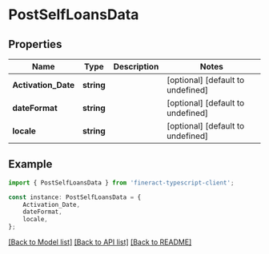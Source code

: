 # PostSelfLoansData


## Properties

Name | Type | Description | Notes
------------ | ------------- | ------------- | -------------
**Activation_Date** | **string** |  | [optional] [default to undefined]
**dateFormat** | **string** |  | [optional] [default to undefined]
**locale** | **string** |  | [optional] [default to undefined]

## Example

```typescript
import { PostSelfLoansData } from 'fineract-typescript-client';

const instance: PostSelfLoansData = {
    Activation_Date,
    dateFormat,
    locale,
};
```

[[Back to Model list]](../README.md#documentation-for-models) [[Back to API list]](../README.md#documentation-for-api-endpoints) [[Back to README]](../README.md)

